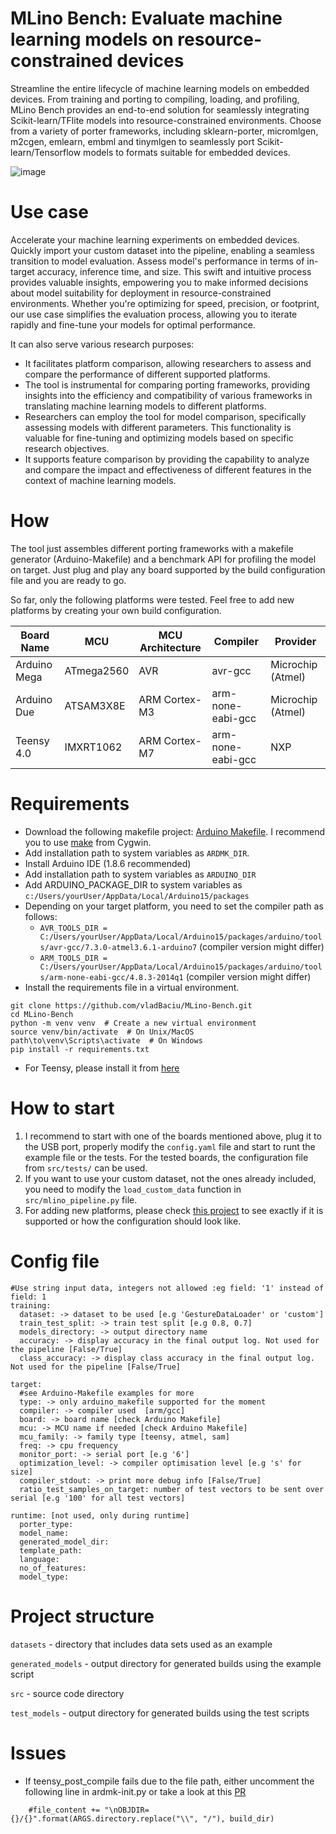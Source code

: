 # MLino Bench: Evaluate machine learning models on resource-constrained devices

Streamline the entire lifecycle of machine learning models on embedded devices. From training and porting to compiling, loading, and profiling, MLino Bench provides an end-to-end solution for seamlessly integrating Scikit-learn/TFlite models into resource-constrained environments. Choose from a variety of porter frameworks, including sklearn-porter, micromlgen, m2cgen, emlearn, embml and tinymlgen to seamlessly port Scikit-learn/Tensorflow models to formats suitable for embedded devices.

![image](https://github.com/vladBaciu/MLino-Bench/assets/24388880/e850b3d7-f146-43b7-b1f6-b5e21320db2e)

# Use case

Accelerate your machine learning experiments on embedded devices. Quickly import your custom dataset into the pipeline, enabling a seamless transition to model evaluation. Assess model's performance in terms of in-target accuracy, inference time, and size. This swift and intuitive process provides valuable insights, empowering you to make informed decisions about model suitability for deployment in resource-constrained environments. Whether you're optimizing for speed, precision, or footprint, our use case simplifies the evaluation process, allowing you to iterate rapidly and fine-tune your models for optimal performance.

It can also serve various research purposes:
- It facilitates platform comparison, allowing researchers to assess and compare the performance of different supported platforms.
- The tool is instrumental for comparing porting frameworks, providing insights into the efficiency and compatibility of various frameworks in translating machine learning models to different platforms.
- Researchers can employ the tool for model comparison, specifically assessing models with different parameters. This functionality is valuable for fine-tuning and optimizing models based on specific research objectives.
- It supports feature comparison by providing the capability to analyze and compare the impact and effectiveness of different features in the context of machine learning models.


# How

The tool just assembles different porting frameworks with a makefile generator (Arduino-Makefile) and a benchmark API for profiling the model on target. Just plug and play any board supported by the build configuration file and you are ready to go.

So far, only the following platforms were tested. Feel free to add new platforms by creating your own build configuration.

| Board Name      | MCU            | MCU Architecture | Compiler    | Provider     |
|-----------------|----------------|-------------------|-------------|--------------|
| Arduino Mega    | ATmega2560     | AVR               | avr-gcc     | Microchip (Atmel)        |
| Arduino Due     | ATSAM3X8E      | ARM Cortex-M3     | arm-none-eabi-gcc | Microchip (Atmel)  |
| Teensy 4.0      | IMXRT1062      | ARM Cortex-M7     | arm-none-eabi-gcc | NXP  |

# Requirements
- Download the following makefile project: [Arduino Makefile](https://github.com/sudar/Arduino-Makefile). I recommend you to use [make](https://cygwin.com/packages/summary/make-src.html) from Cygwin.
- Add installation path to system variables as `ARDMK_DIR`.
- Install Arduino IDE (1.8.6 recommended)
- Add installation path to system variables as `ARDUINO_DIR`
- Add ARDUINO_PACKAGE_DIR to system variables as `c:/Users/yourUser/AppData/Local/Arduino15/packages`
- Depending on your target platform, you need to set the compiler path as follows:
    - `AVR_TOOLS_DIR = C:/Users/yourUser/AppData/Local/Arduino15/packages/arduino/tools/avr-gcc/7.3.0-atmel3.6.1-arduino7` (compiler version might differ)
    - `ARM_TOOLS_DIR = C:/Users/yourUser/AppData/Local/Arduino15/packages/arduino/tools/arm-none-eabi-gcc/4.8.3-2014q1`  (compiler version might differ)
- Install the requirements file in a virtual environment.
```
git clone https://github.com/vladBaciu/MLino-Bench.git
cd MLino-Bench
python -m venv venv  # Create a new virtual environment
source venv/bin/activate  # On Unix/MacOS
path\to\venv\Scripts\activate  # On Windows
pip install -r requirements.txt
```
- For Teensy, please install it from [here](https://www.pjrc.com/teensy/td_download.html)
# How to start

1. I recommend to start with one of the boards mentioned above, plug it to the USB port, properly modify the `config.yaml` file and start to runt the example file or the tests. For the tested boards, the configuration file from `src/tests/` can be used.
2. If you want to use your custom dataset, not the ones already included, you need to modify the `load_custom_data` function in `src/mlino_pipeline.py` file.
3. For adding new platforms, please check [this project](https://github.com/sudar/Arduino-Makefile) to see exactly if it is supported or how the configuration should look like.

# Config file
```
#Use string input data, integers not allowed :eg field: '1' instead of field: 1
training:
  dataset: -> dataset to be used [e.g 'GestureDataLoader' or 'custom']
  train_test_split: -> train test split [e.g 0.8, 0.7]
  models_directory: -> output directory name
  accuracy: -> display accuracy in the final output log. Not used for the pipeline [False/True]
  class_accuracy: -> display class accuracy in the final output log. Not used for the pipeline [False/True]

target:
  #see Arduino-Makefile examples for more
  type: -> only arduino_makefile supported for the moment
  compiler: -> compiler used  [arm/gcc]
  board: -> board name [check Arduino Makefile]
  mcu: -> MCU name if needed [check Arduino Makefile]
  mcu_family: -> family type [teensy, atmel, sam]
  freq: -> cpu frequency
  monitor_port: -> serial port [e.g '6']
  optimization_level: -> compiler optimisation level [e.g 's' for size]
  compiler_stdout: -> print more debug info [False/True]
  ratio_test_samples_on_target: number of test vectors to be sent over serial [e.g '100' for all test vectors]

runtime: [not used, only during runtime]
  porter_type:
  model_name:
  generated_model_dir:
  template_path:
  language:
  no_of_features:
  model_type:
```
# Project structure
`datasets` - directory that includes data sets used as an example

`generated_models` - output directory for generated builds using the example script

`src` - source code directory

`test_models` - output directory for generated builds using the test scripts



# Issues

- If teensy_post_compile fails due to the file path, either uncomment the following line in ardmk-init.py or take a look at this [PR](https://github.com/sudar/Arduino-Makefile/pull/683)
```
    #file_content += "\nOBJDIR={}/{}".format(ARGS.directory.replace("\\", "/"), build_dir)
```
